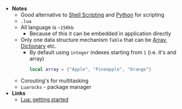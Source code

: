 - **Notes**
	- Good alternative to [Shell Scripting](Shell%20Scripting.md) and [Python](Python.md) for scripting
	- `.lua`
	- All language is `~150kb`
		- Because of this it can be embedded in application directly  
	- Only one data structure mechanism `Table` that can be [Array](Array.md), [Dictionary](Dictionary.md) etc.
		- By default using `integer` indexes starting from `1` (i.e. it's and array)
			```lua
			local array = {"Apple", "Pineapple", "Orange"}
			```
	- Corouting's for multitasking 
	- `Luarocks` - package manager
- **Links**
	- [Lua: getting started](https://www.lua.org/start.html)